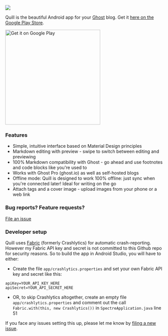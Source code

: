 [![](https://dl.dropboxusercontent.com/u/3037831/quill-github/feature-graphic.png)][playstore]

Quill is the beautiful Android app for your [Ghost](https://ghost.org) blog. Get it [here on the Google Play Store][playstore].

<a href='https://play.google.com/store/apps/details?id=me.vickychijwani.spectre&utm_source=global_co&utm_medium=prtnr&utm_content=Mar2515&utm_campaign=PartBadge&pcampaignid=MKT-Other-global-all-co-prtnr-py-PartBadge-Mar2515-1'><img alt='Get it on Google Play' src='https://play.google.com/intl/en_us/badges/images/generic/en_badge_web_generic.png' width='300px'/></a>

### Features

- Simple, intuitive interface based on Material Design principles
- Markdown editing with preview - swipe to switch between editing and previewing
- 100% Markdown compatibility with Ghost - go ahead and use footnotes and code blocks like you're used to
- Works with Ghost Pro (ghost.io) as well as self-hosted blogs
- Offline mode: Quill is designed to work 100% offline: just sync when you're connected later! Ideal for writing on the go
- Attach tags and a cover image - upload images from your phone or a web link

### Bug reports? Feature requests?

[File an issue](/CONTRIBUTING.md)



### Developer setup

Quill uses [Fabric](http://fabric.io/) (formerly Crashlytics) for automatic crash-reporting. However my Fabric API key and secret is not committed to this Github repo for security reasons. So to build the app in Android Studio, you will have to either:

- Create the file `app/crashlytics.properties` and set your own Fabric API key and secret like this:

```
apiKey=YOUR_API_KEY_HERE
apiSecret=YOUR_API_SECRET_HERE
```

- OR, to skip Crashlytics altogether, create an empty file `app/crashlytics.properties` and comment out the call `Fabric.with(this, new Crashlytics())` in `SpectreApplication.java` line 51

If you face any issues setting this up, please let me know by [filing a new issue](/issues/new).


[playstore]: https://play.google.com/store/apps/details?id=me.vickychijwani.spectre
